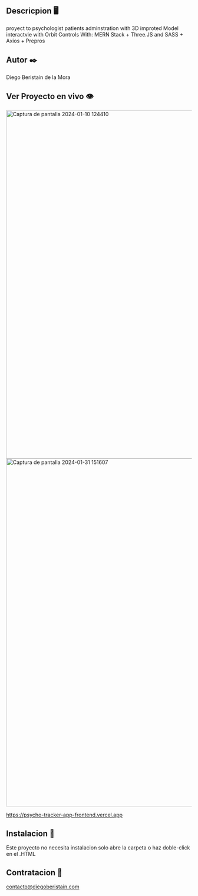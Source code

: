 ## Descricpion 🖥️

proyect to psychologist patients adminstration with 3D improted Model interactvie with Orbit Controls
With: MERN Stack + Three.JS and SASS + Axios + Prepros
## Autor ✒️

Diego Beristain de la Mora

## Ver Proyecto en vivo 👁️
<img width="945" alt="Captura de pantalla 2024-01-10 124410" src="https://github.com/zlocker01/PsychoTracker_App_Frontend/assets/121736405/22d9b6ef-47bf-44a5-8b50-d5897ddf2553">
<img width="945" alt="Captura de pantalla 2024-01-31 151607" src="https://github.com/zlocker01/PsychoTracker_App_Frontend/assets/121736405/a17e3a7e-6ae6-4fa5-bb7b-cd6029c4660e">


https://psycho-tracker-app-frontend.vercel.app

## Instalacion 🔌

Este proyecto no necesita instalacion solo abre la carpeta o haz doble-click en el .HTML

## Contratacion 📧

contacto@diegoberistain.com
